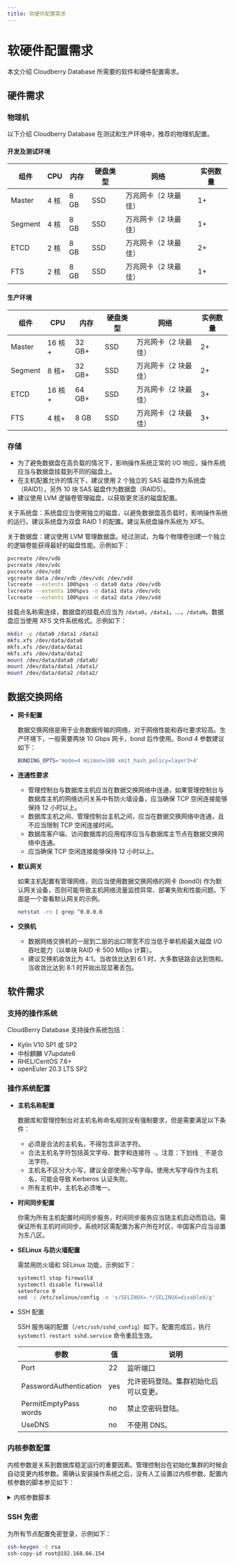 ```yaml
---
title: 软硬件配置需求
---
```


# 软硬件配置需求

本文介绍 Cloudberry Database 所需要的软件和硬件配置需求。

## 硬件需求

### 物理机

以下介绍 Cloudberry Database 在测试和生产环境中，推荐的物理机配置。

#### 开发及测试环境

| 组件    | CPU  | 内存 | 硬盘类型 | 网络                 | 实例数量 |
| ------- | ---- | ---- | -------- | -------------------- | -------- |
| Master  | 4 核 | 8 GB | SSD      | 万兆网卡（2 块最佳） | 1+       |
| Segment | 4 核 | 8 GB | SSD      | 万兆网卡（2 块最佳） | 1+       |
| ETCD    | 2 核 | 8 GB | SSD      | 万兆网卡（2 块最佳） | 2+       |
| FTS     | 2 核 | 8 GB | SSD      | 万兆网卡（2 块最佳） | 1+       |

#### 生产环境

| 组件    | CPU    | 内存   | 硬盘类型 | 网络                 | 实例数量 |
| ------- | ------ | ------ | -------- | -------------------- | -------- |
| Master  | 16 核+ | 32 GB+ | SSD      | 万兆网卡（2 块最佳） | 2+       |
| Segment | 8 核+  | 32 GB+ | SSD      | 万兆网卡（2 块最佳） | 2+       |
| ETCD    | 16 核+ | 64 GB+ | SSD      | 万兆网卡（2 块最佳） | 3+       |
| FTS     | 4 核+  | 8 GB   | SSD      | 万兆网卡（2 块最佳） | 3+       |

### 存储

- 为了避免数据盘在高负载的情况下，影响操作系统正常的 I/O 响应，操作系统应当与数据盘挂载到不同的磁盘上。
- 在主机配置允许的情况下，建议使用 2 个独立的 SAS 磁盘作为系统盘（RAID1），另外 10 块 SAS 磁盘作为数据盘（RAID5）。 
- 建议使用 LVM 逻辑卷管理磁盘，以获取更灵活的磁盘配置。

关于系统盘：系统盘应当使用独立的磁盘，以避免数据盘高负载时，影响操作系统的运行。建议系统盘为双盘 RAID 1 的配置。建议系统盘操作系统为 XFS。

关于数据盘：建议使用 LVM 管理数据盘。经过测试，为每个物理卷创建一个独立的逻辑卷能获得最好的磁盘性能。示例如下：

```bash
pvcreate /dev/vdb
pvcreate /dev/vdc
pvcreate /dev/vdd
vgcreate data /dev/vdb /dev/vdc /dev/vdd
lvcreate --extents 100%pvs -n data0 data /dev/vdb
lvcreate --extents 100%pvs -n data1 data /dev/vdc
lvcreate --extents 100%pvs -n data2 data /dev/vdd 
```

挂载点名称需连续，数据盘的挂载点应当为 `/data0`，`/data1`，...，`/dataN`。数据盘应当使用 XFS 文件系统格式。示例如下：

```bash
mkdir -p /data0 /data1 /data2
mkfs.xfs /dev/data/data0
mkfs.xfs /dev/data/data1
mkfs.xfs /dev/data/data2
mount /dev/data/data0 /data0/
mount /dev/data/data1 /data1/
mount /dev/data/data2 /data2/ 
```

## 数据交换网络

- **网卡配置**

    数据交换网络是用于业务数据传输的网络，对于网络性能和吞吐要求较高。生产环境下，一般需要两块 10 Gbps 网卡，bond 后作使用。Bond 4 参数建议如下：

    ```bash
    BONDING_OPTS='mode=4 miimon=100 xmit_hash_policy=layer3+4'
    ```

- **连通性要求**

    - 管理控制台与数据库主机应当在数据交换网络中连通，如果管理控制台与数据库主机的网络访问关系中有防火墙设备，应当确保 TCP 空闲连接能够保持 12 小时以上。
    - 数据库主机之间、管理控制台主机之间，应当在数据交换网络中连通，且不应当限制 TCP 空闲连接时间。
    - 数据库客户端、访问数据库的应用程序应当与数据库主节点在数据交换网络中连通。
    -  应当确保 TCP 空闲连接能够保持 12 小时以上。

- **默认网关**

    如果主机配置有管理网络，则应当使用数据交换网络的网卡 (bond0) 作为默认网关设备，否则可能导致主机网络流量监控异常、部署失败和性能问题。下面是一个查看默认网关的示例。

    ```bash
    netstat -rn | grep ^0.0.0.0
    ```

- **交换机**

    - 数据网络交换机的一层到二层的出口带宽不应当低于单机柜最大磁盘 I/O 吞吐能力（以单块 RAID 卡 500 MBps 计算）。
    - 建议交换机收敛比为 4:1。当收敛比达到 6:1 时，大多数链路会达到饱和。当收敛比达到 8:1 时开始出现显著丢包。 

## 软件需求

### 支持的操作系统

CloudBerry Database 支持操作系统包括：

- Kylin V10 SP1 或 SP2
- 中标麒麟 V7update6
- RHEL/CentOS 7.6+
- openEuler 20.3 LTS SP2

### 操作系统配置

- **主机名称配置**

    数据库和管理控制台对主机名称命名规则没有强制要求，但是需要满足以下条件：

    - 必须是合法的主机名，不得包含非法字符。
    - 合法主机名字符包括英文字母、数字和连接符 `-`。注意：下划线 `_` 不是合法字符。
    - 主机名不区分大小写，建议全部使用小写字母。使用大写字母作为主机名，可能会导致 Kerberos 认证失败。
    - 所有主机中，主机名必须唯一。

- **时间同步配置**

    你需为所有主机配置时间同步服务，时间同步服务应当随主机启动而启动。需保证所有主机时间同步。系统时区需配置为客户所在时区，中国客户应当设置为东八区。

- **SELinux 与防火墙配置**

    需禁用防火墙和 SELinux 功能，示例如下：

    ```bash
    systemctl stop firewalld
    systemctl disable firewalld
    setenforce 0
    sed -i /etc/selinux/config -e 's/SELINUX=.*/SELINUX=disabled/g'
    ```

- SSH 配置

    SSH 服务端的配置（`/etc/ssh/sshd_config`）如下。配置完成后，执行 `systemctl restart sshd.service` 命令重启生效。

    | 参数                   | 值   | 说明             |
    | ---------------------- | ---- | ---------------- |
    | Port                   | 22   | 监听端口         |
    | PasswordAuthentication | yes  | 允许密码登陆。集群初始化后可以变更。   |
    | PermitEmptyPass words  | no   | 禁止空密码登陆。 |
    | UseDNS                 | no   | 不使用 DNS。     |

### 内核参数配置

内核参数是关系到数据库稳定运行的重要因素。管理控制台在初始化集群的时候会自动变更内核参数。需确认安装操作系统之后，没有人工设置过内核参数。配置内核参数的脚本参见如下：

<details>
<summary>内核参数脚本</summary>

```shell
# 内核参数调整脚本（Ansible）
---
 - name: Set max_map_count 
 sysctl:
  name: vm.max_map_count
  value: "262144"
  state: present
  reload: no 

 - name: Set kernel.shmmax
 sysctl:  
  name: kernel.shmmax 
  value: "500000000000"
  state: present
  reload: no 

 - name: Set kernel.shmmni
 sysctl: 
  name: kernel.shmmni
  value: "4096"
  state: present reload: no 

 - name: Set kernel.shmall
 sysctl: 
  name: kernel.shmall
  value: "4000000000"
  state: present
  reload: no 

 - name: Set kernel.sem
 sysctl: 
  name: kernel.sem
  value: 250 512000 100 2048
  state: present
  reload: no
 
 - name: Set kernel.sysrq 
 sysctl: 
  name: kernel.sysrq
  value: "1"
  state: present
  reload: no 

 - name: Set kernel.msgmnb
 sysctl: 
  name: kernel.msgmnb
  value: "65535"
  state: present
  reload: no 

 - name: Set kernel.msgmax
 sysctl: 
  name: kernel.msgmax
  value: "65535"
  state: present
  reload: no 

 - name: Set kernel.msgmni
 sysctl: 
  name: kernel.msgmni
  value: "2048"
  state: present
  reload: no 
 
- name: Set kernel.core_pattern
 sysctl: 
  name: kernel.core_pattern
  value: "core-%e-%s-%u-%g-%p-%t"
  state: present
  reload: no 
 
- name: Set net.ipv4.tcp_syncookies
 sysctl: 
  name: net.ipv4.tcp_syncookies
  value: "1"
  state: present
  reload: no 

 - name: Set net.ipv4.tcp_syn_retries
 sysctl: 
  name: net.ipv4.tcp_syn_retries
  value: "7"
  state: present
  reload: no 

 - name: Set net.ipv4.ip_forward
 sysctl: 
  name: net.ipv4.ip_forward value: "1"
  state: present
 reload: no 
 
 - name: Set net.ipv4.conf.default.accept_source_route
 sysctl: 
 name: net.ipv4.conf.default.accept_source_route
 value: "0"
 state: present
 reload: no 

 - name: Set net.ipv4.tcp_tw_recycle
 sysctl: 
 name: net.ipv4.tcp_tw_recycle value: "0"
 state: present
 reload: no 

  - name: Set net.ipv4.tcp_tw_reuse
 sysctl: 
  name: net.ipv4.tcp_tw_reuse
  value: "1"
  state: present
  reload: no 

 - name: Set net.ipv4.tcp_max_syn_backlog
sysctl: 
 name: net.ipv4.tcp_max_syn_backlog
 value: "4096"
 state: present
 reload: no 

 - name: Set net.ipv4.conf.all.arp_filter
 sysctl: 
  name: net.ipv4.conf.all.arp_filter
  value: "1"
  state: present
  reload: no 

 - name: Set net.ipv4.ip_local_port_range
 sysctl: 
  name: net.ipv4.ip_local_port_range
  value: 1025 65535
  state: present
  reload: no 
 
 -name: Set net.core.netdev_max_backlog
 sysctl: 
  name: net.core.netdev_max_backlog
  value: "10000"
  state: present
  reload: no 
 
- name: Set net.core.rmem_max
 sysctl: 
  name: net.core.rmem_max
  value: "2097152"
  state: present
  reload: no 
 
- name: Set net.core.wmem_max
 sysctl: 
  name: net.core.wmem_max
  value: "2097152"
  state: present
 reload: no 

name: Set fs.inotify.max_user_watches
 sysctl: 
 name: fs.inotify.max_user_watches
 value: "524288"
 state: present
 reload: no 

  - name: Set net.ipv4.neigh.default.gc_thresh1
 sysctl: 
 name: net.ipv4.neigh.default.gc_thresh1
 value: "8192"
 state: present
 reload: no
 
 - name: Set net.ipv4.neigh.default.gc_thresh2
 sysctl: 
  name: net.ipv4.neigh.default.gc_thresh2
  value: "32768"
  state: present
  reload: no 

 - name: Set net.ipv4.neigh.default.gc_thresh3
 sysctl: 
  name: net.ipv4.neigh.default.gc_thresh3
  value: "65536"
  state: present
  reload: no 

 - name: Set net.ipv6.neigh.default.gc_thresh1
 sysctl: 
  name: net.ipv6.neigh.default.gc_thresh1
  value: "8192"
  state: present
  reload: no 

 - name: Set net.ipv6.neigh.default.gc_thresh2
 sysctl: 
  name: net.ipv6.neigh.default.gc_thresh2
  value: "32768"
  state: present
  reload: no 

 - name: Set net.ipv6.neigh.default.gc_thresh3
 sysctl: 
  name: net.ipv6.neigh.default.gc_thresh3
  value: "65536"
  state: present
  reload: no 

 - name: Set fs.nr_open
 sysctl:  
  name: fs.nr_open value: "3000000"
  state: present
  reload: yes 
  ignore_errors: yes 

 - name: Set limit nproc
  pam_limits: 
  domain: "*"
  limit_type: '-' 
  limit_item: nproc
  value: "131072" 

 - name: Set limit nofile
 pam_limits: 
 domain: "*"
 limit_type: '-'
 limit_item: nofile
 value: "65535" 

 - name: Set limit core
 pam_limits: 
 domain: "*"
 limit_type: '-' 
 limit_item: core
 value: "unlimited" 

 -name: Enable ClientAliveInterval for sshd 
 lineinfile:
  path: /etc/ssh/sshd_config
  regexp: '^ClientAliveInterval'
  line: 'ClientAliveInterval 60'
  state: present 

 -name: Enable ClientAliveInterval for sshd
 lineinfile: 
  path: /etc/ssh/sshd_config
  regexp: '^ClientAliveCountMax'
  line: 'ClientAliveCountMax 3'
  state: present 

 -name: Enable PasswordAuthentication for sshd
 lineinfile: 
  path: /etc/ssh/sshd_config
  regexp: '^PasswordAuthentication'
  line: 'PasswordAuthentication yes'
  state: present 

 -name: Disable GSSAPIAuthentication for sshd lineinfile: 
  path: /etc/ssh/sshd_config
  regexp: '^GSSAPIAuthentication'
  line: 'GSSAPIAuthentication no'
  state: present 

 -name: Disable PermitEmptyPasswords for sshd 
 lineinfile:
  path: /etc/ssh/sshd_config
  regexp: '^PermitEmptyPasswords'
  line: 'PermitEmptyPasswords no'
  state: present 

 -name: Disable UseDNS for sshd
 lineinfile: 
  path: /etc/ssh/sshd_config
  regexp: '^UseDNS'
  line: 'UseDNS no'
  state: present 

 -name: Restart sshd daemon
 systemd: 
  state: restarted
  daemon_reload: yes
  name: sshd 
  ignore_errors: yes 

 - name: Change ssh client log level to ERROR
 lineinfile: 
  path: /etc/ssh/ssh_config
  regexp: '^LogLevel'
  line: 'LogLevel ERROR'
  insertafter: '^Host' 
  state: present 

 -name: Enable ServerAliveInterval for ssh
 lineinfile: 
  path: /etc/ssh/ssh_config
  regexp: '^ServerAliveInterval'
  line: 'ServerAliveInterval 60'
  insertafter: '^Host' 
  state: present 

 -name: Enable ServerAliveCountMax for ssh
 lineinfile: 
  path: /etc/ssh/ssh_config
  regexp: '^ServerAliveCountMax'
  line: 'ServerAliveCountMax 3'
  insertafter: '^Host'
  state: present 

 -name: Disable removing IPC when logout
 lineinfile: 
  path: /etc/systemd/logind.conf
  regexp: '^RemoveIPC'
  line: 'RemoveIPC=no'
  state: present 
  when: ansible_distribution_major_version == '7' or ansible_distribution == 'Kylin Linux Advanced Server' 

 -name: Restart login daemon
 systemd: 
  state: restarted 
  daemon_reload: yes 
  name: systemd-logind
  when: ansible_distribution_major_version == '7' or ansible_distribution == 
'Kylin Linux Advanced Server' ignore_errors: yes 

 -name: Set SElinux to permissive mode
 selinux: 
  policy: targeted 
  state: permissive
 ignore_errors: yes 

 - name: Disable SElinux
 selinux: 
  state: disabled
 ignore_errors: yes 

 -name: Disable firewalld
 systemd: 
  name: firewalld
  state: stopped
  enabled: no 
 ignore_errors: yes 
```

</details>

### SSH 免密

为所有节点配置免密登录，示例如下：

```bash
ssh-keygen -t rsa
ssh-copy-id root@192.168.66.154 
```
